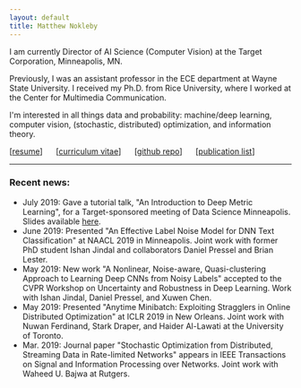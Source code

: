 ```yaml
---
layout: default
title: Matthew Nokleby
---
```


I am currently Director of AI Science (Computer Vision) at the Target Corporation, Minneapolis, MN.

Previously, I was an assistant professor in the ECE department at Wayne State University. I received my Ph.D. from Rice University, where I worked at the Center for Multimedia Communication.

I'm interested in all things data and probability: machine/deep learning, computer vision, (stochastic, distributed) optimization, and information theory.

[[resume](resume.pdf)] &nbsp;&nbsp;&nbsp;&nbsp; [[curriculum vitae](cv.pdf)] &nbsp;&nbsp;&nbsp;&nbsp; [[github repo](https://github.com/docnok)] &nbsp;&nbsp;&nbsp;&nbsp; [[publication list](publications.html)]

---

### Recent news:
- July 2019: Gave a tutorial talk, "An Introduction to Deep Metric Learning", for a Target-sponsored meeting of Data Science Minneapolis. Slides available [here](talks/dsm-jul-2019/#).
- June 2019: Presented "An Effective Label Noise Model for DNN Text Classification" at NAACL 2019 in Minneapolis. Joint work with former PhD student Ishan Jindal and collaborators Daniel Pressel and Brian Lester.
- May 2019: New work "A Nonlinear, Noise-aware, Quasi-clustering Approach to Learning Deep CNNs from Noisy Labels" accepted to the CVPR Workshop on Uncertainty and Robustness in Deep Learning. Work with Ishan Jindal, Daniel Pressel, and Xuwen Chen.
- May 2019: Presented "Anytime Minibatch: Exploiting Stragglers in Online Distributed Optimization" at ICLR 2019 in New Orleans. Joint work with Nuwan Ferdinand, Stark Draper, and Haider Al-Lawati at the University of Toronto.
- Mar. 2019: Journal paper "Stochastic Optimization from Distributed, Streaming Data in Rate-limited Networks" appears in IEEE Transactions on Signal and Information Processing over Networks. Joint work with Waheed U. Bajwa at Rutgers.
